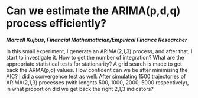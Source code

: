 ﻿# Can we estimate the ARIMA(p,d,q) process efficiently?
*__Marcell Kujbus, Financial Mathematician/Empirical Finance Researcher__*

In this small experiment, I generate an ARIMA(2,1,3) process, and after that, I start to investigate it. How to get the number of integration?
What are the appropriate statistical tests for stationarity? 
A grid search is made to get back the ARMA(p,d) values. How confident can we be after minimising the AIC? 
I did a convergence test as well: After simulating 1500 trajectories of ARIMA(2,1,3) processes (with lenghts 500, 1000, 2000, 5000 respectively), in what proportion
did we get back the right 2,1,3 indicators? 

